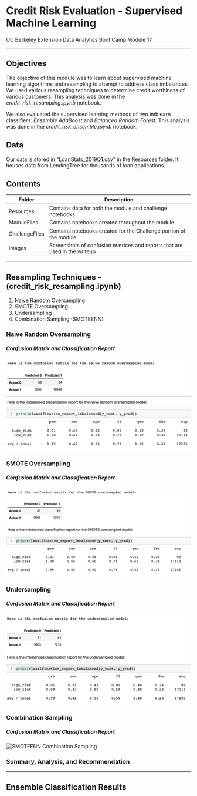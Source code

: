 # Credit Risk Evaluation - Supervised Machine Learning
UC Berkeley Extension Data Analytics Boot Camp Module 17

---

## Objectives
The objective of this module was to learn about supervised machine learning algorithms and resampling to attempt to address class imbalances. We used various resampling techniques to determine credit worthiness of various customers. This analysis was done in the *credit_risk_resampling.ipynb* notebook.

We also evaluated the supervised learning methods of two imblearn classifiers: *Ensemble AdaBoost* and *Balanced Random Forest*. This analysis was done in the *credit_risk_ensemble.ipynb* notebook.

## Data
Our data is stored in "LoanStats_2019Q1.csv" in the Resources folder. It houses data from LendingTree for thousands of loan applications. 

## Contents
|Folder|Description|
|------|-----------|
|Resources|Contains data for both the module and challenge notebooks|
|ModuleFiles|Contains notebooks created throughout the module|
|ChallengeFiles|Contains notebooks created for the Challenge portion of the module|
|Images|Screenshots of confusion matrices and reports that are used in the writeup|

---

## Resampling Techniques - (credit_risk_resampling.ipynb)
1) Naive Random Oversampling
2) SMOTE Oversampling
3) Undersampling
4) Combination Sampling (SMOTEENN)

### Naive Random Oversampling

##### Confusion Matrix and Classification Report
![Naive Random Oversampling](Images/naive_oversampled.png)

### SMOTE Oversampling

##### Confusion Matrix and Classification Report
![SMOTE Oversampling](Images/smote_oversampled.png)

### Undersampling

##### Confusion Matrix and Classification Report
![Undersampling](Images/undersampled.png)

### Combination Sampling

##### Confusion Matrix and Classification Report
![SMOTEENN Combination Sampling](Images/smoteen.png)

### Summary, Analysis, and Recommendation


---

## Ensemble Classification Results


